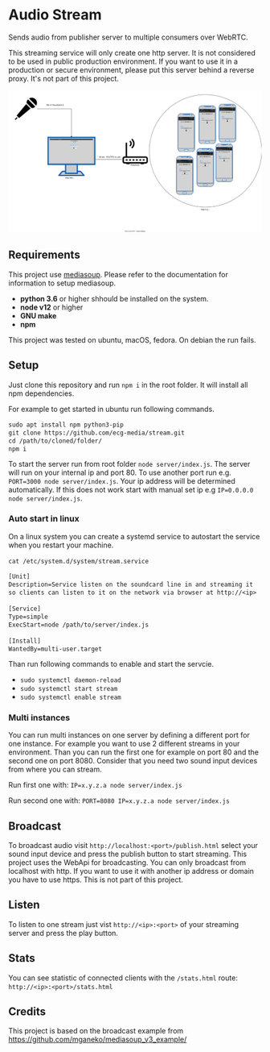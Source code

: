# Audio Stream

Sends audio from publisher server to multiple consumers over WebRTC.

This streaming service will only create one http server. It is not considered to be used in public production environment. If you want to use it in a production or secure environment, please put this server behind a reverse proxy. It's not part of this project.

![Diagram](diagram.svg)

## Requirements

This project use [mediasoup](https://mediasoup.org/documentation/v3/mediasoup/installation/). Please refer to the documentation for information to setup mediasoup.
- **python 3.6** or higher shhould be installed on the system.
- **node v12** or higher
- **GNU make**
- **npm**

This project was tested on ubuntu, macOS, fedora. On debian the run fails.

## Setup

Just clone this repository and run `npm i` in the root folder. It will install all npm dependencies.

For example to get started in ubuntu run following commands.

```
sudo apt install npm python3-pip
git clone https://github.com/ecg-media/stream.git
cd /path/to/cloned/folder/
npm i
````

To start the server run from root folder `node server/index.js`. The server will run on your internal ip and port 80. To use another port run e.g. `PORT=3000 node server/index.js`.
Your ip address will be determined automatically. If this does not work start with manual set ip e.g `IP=0.0.0.0 node server/index.js`.

### Auto start in linux
On a linux system you can create a systemd service to autostart the service when you restart your machine.

`cat /etc/system.d/system/stream.service`

```
[Unit]
Description=Service listen on the soundcard line in and streaming it so clients can listen to it on the network via browser at http://<ip>

[Service]
Type=simple
ExecStart=node /path/to/server/index.js

[Install]
WantedBy=multi-user.target
```

Than run following commands to enable and start the servcie.

- `sudo systemctl daemon-reload`
- `sudo systemctl start stream`
- `sudo systemctl enable stream`

### Multi instances
You can run multi instances on one server by defining a different port for one instance. For example you want to use 2 different streams in your environment. Than you can run the first one for example on port 80 and the second one on port 8080. Consider that you need two sound input devices from where you can stream.

Run first one with: `IP=x.y.z.a node server/index.js`

Run second one with: `PORT=8080 IP=x.y.z.a node server/index.js`

## Broadcast

To broadcast audio visit `http://localhost:<port>/publish.html` select your sound input device and press the publish button to start streaming.
This project uses the WebApi for broadcasting. You can only broadcast from localhost with http. If you want to use it with another ip address or domain you have to use https. This is not part of this project.

## Listen

To listen to one stream just vist `http://<ip>:<port>` of your streaming server and press the play button.

## Stats

You can see statistic of connected clients with the `/stats.html` route: `http://<ip>:<port>/stats.html`

## Credits

This project is based on the broadcast example from https://github.com/mganeko/mediasoup_v3_example/

